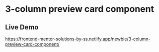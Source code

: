 # 3-column preview card component

## Live Demo
https://frontend-mentor-solutions-by-ss.netlify.app/newbie/3-column-preview-card-component/
